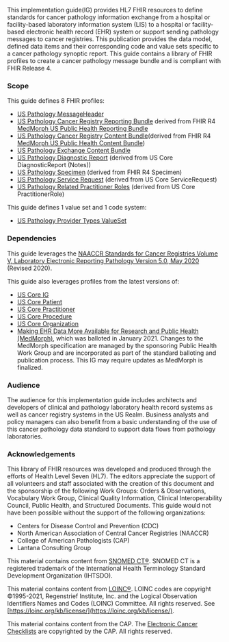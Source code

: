 This implementation guide(IG) provides HL7 FHIR resources to define standards for cancer pathology information exchange from a hospital or facility-based laboratory information system (LIS) to a hospital or facility-based electronic health record (EHR) system or support sending pathology messages to cancer registries. This publication provides the data model, defined data items and their corresponding code and value sets specific to a cancer pathology synoptic report. This guide contains a library of FHIR profiles to create a cancer pathology message bundle and is compliant with FHIR Release 4.

### Scope
This guide defines 8 FHIR profiles:
* [US Pathology MessageHeader](us-pathology-message-header.html)
* [US Pathology Cancer Registry Reporting Bundle](us-pathology-reporting-bundle.html) derived from FHIR R4 [MedMorph US Public Health Reporting Bundle](http://hl7.org/fhir/us/medmorph/StructureDefinition/us-ph-reporting-bundle)
* [US Pathology Cancer Registry Content Bundle](http://hl7.org/fhir/us/cancer-reporting/StructureDefinition/us-pathology-content-bundle)(derived from FHIR R4 [MedMorph US Public Health Content Bundle](http://hl7.org/fhir/us/medmorph/StructureDefinition/us-ph-content-bundle))
* [US Pathology Exchange Content Bundle](http://hl7.org/fhir/us/cancer-reporting/StructureDefinition/us-pathology-exchange-bundle)
* [US Pathology Diagnostic Report](http://hl7.org/fhir/us/cancer-reporting/StructureDefinition-us-pathology-diagnostic-report.html) (derived from US Core DiagnosticReport (Notes))
* [US Pathology Specimen](http://hl7.org/fhir/us/cancer-reporting/StructureDefinition-us-pathology-specimen.html) (derived from FHIR R4 Specimen)
* [US Pathology Service Request](http://hl7.org/fhir/us/cancer-reporting/StructureDefinition-us-pathology-service-request.html) (derived from US Core ServiceRequest)
* [US Pathology Related Practitioner Roles](http://hl7.org/fhir/us/cancer-reporting/StructureDefinition-us-pathology-related-practitioner-role.html) (derived from US Core PractitionerRole)

This guide defines 1 value set and 1 code system:
* [US Pathology Provider Types ValueSet](http://hl7.org/fhir/us/cancer-reporting/ValueSet-us-pathology-provider-types.html)

### Dependencies
This guide leverages the [NAACCR Standards for Cancer Registries Volume V, Laboratory Electronic Reporting Pathology Version 5.0, May 2020](https://www.naaccr.org/wp-content/uploads/2020/07/NAACCR-Vol-V_Revised_20200720.pdf) (Revised 2020).

This guide also leverages profiles from the latest versions of:
* [US Core IG](http://hl7.org/fhir/us/core/index.html)
* [US Core Patient](http://hl7.org/fhir/us/core/StructureDefinition-us-core-patient.html) 
* [US Core Practitioner](http://hl7.org/fhir/us/core/StructureDefinition-us-core-practitioner.html)
* [US Core Procedure](http://hl7.org/fhir/us/core/StructureDefinition-us-core-procedure.html)
* [US Core Organization](http://hl7.org/fhir/us/core/StructureDefinition-us-core-organization.html)
* [Making EHR Data More Available for Research and Public Health (MedMorph)](http://hl7.org/fhir/us/medmorph/2022Jan/), which was balloted in January 2021. Changes to the MedMorph specification are managed by the sponsoring Public Health Work Group and are incorporated as part of the standard balloting and publication process. This IG may require updates as MedMorph is finalized. 

### Audience
The audience for this implementation guide includes architects and developers of clinical and pathology laboratory health record systems as well as cancer registry systems in the US Realm. Business analysts and policy managers can also benefit from a basic understanding of the use of this cancer pathology data standard to support data flows from pathology laboratories.

### Acknowledgements
This library of FHIR resources was developed and produced through the efforts of Health Level Seven (HL7). The editors appreciate the support of all volunteers and staff associated with the creation of this document and the sponsorship of the following Work Groups: Orders & Observations, Vocabulary Work Group, Clinical Quality Information, Clinical Interoperability Council, Public Health, and Structured Documents. This guide would not have been possible without the support of the following organizations:
* Centers for Disease Control and Prevention (CDC)
* North American Association of Central Cancer Registries (NAACCR)
* College of American Pathologists (CAP)
* Lantana Consulting Group

This material contains content from [SNOMED CT®](http://snomed.info/sct). SNOMED CT is a registered trademark of the International Health Terminology Standard Development Organization (IHTSDO).

This material contains content from [LOINC®](http://loinc.org). LOINC codes are copyright ©1995-2021, Regenstrief Institute, Inc. and the Logical Observation Identifiers Names and Codes (LOINC) Committee. All rights reserved. See [https://loinc.org/kb/license/](https://loinc.org/kb/license/).

This material contains content from the CAP. The [Electronic Cancer Checklists](https://www.cap.org/laboratory-improvement/proficiency-testing/cap-ecc) are copyrighted by the CAP. All rights reserved.